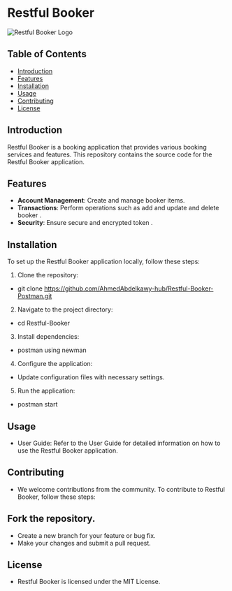 # Restful Booker
 
![Restful Booker Logo](https://static.vecteezy.com/system/resources/thumbnails/009/020/508/small/xyz-logo-xyz-letter-xyz-letter-logo-design-initials-xyz-logo-linked-with-circle-and-uppercase-monogram-logo-xyz-typography-for-technology-business-and-real-estate-brand-vector.jpg)
 
## Table of Contents
 
- [Introduction](#introduction)
- [Features](#features)
- [Installation](#installation)
- [Usage](#usage)
- [Contributing](#contributing)
- [License](#license)
 
## Introduction
 
Restful Booker is a booking application that provides various booking services and features. This repository contains the source code for the Restful Booker application.
 
## Features
 
- **Account Management**: Create and manage booker items.
- **Transactions**: Perform operations such as add and update and delete booker .
- **Security**: Ensure secure and encrypted token .
 
## Installation
 
To set up the Restful Booker application locally, follow these steps:
 
1. Clone the repository:
* git clone https://github.com/AhmedAbdelkawy-hub/Restful-Booker-Postman.git
2. Navigate to the project directory:
*   cd Restful-Booker
3. Install dependencies:
*   postman using newman
4. Configure the application:
 
* Update configuration files with necessary settings.
5. Run the application:
*   postman start
 
## Usage
* User Guide: Refer to the User Guide for detailed information on how to use the Restful Booker application.
 
## Contributing
* We welcome contributions from the community. To contribute to Restful Booker, follow these steps:
 
## Fork the repository.
* Create a new branch for your feature or bug fix.
* Make your changes and submit a pull request.
 
## License
* Restful Booker is licensed under the MIT License.